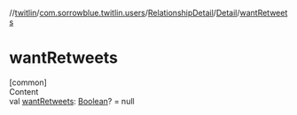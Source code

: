 //[twitlin](../../../index.md)/[com.sorrowblue.twitlin.users](../../index.md)/[RelationshipDetail](../index.md)/[Detail](index.md)/[wantRetweets](want-retweets.md)



# wantRetweets  
[common]  
Content  
val [wantRetweets](want-retweets.md): [Boolean](https://kotlinlang.org/api/latest/jvm/stdlib/kotlin/-boolean/index.html)? = null  



